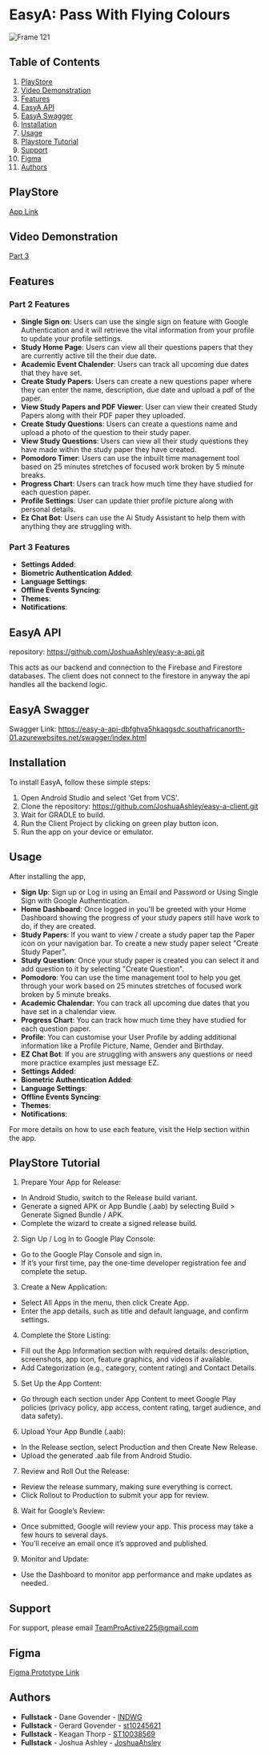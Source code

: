 # EasyA: Pass With Flying Colours
![Frame 121](https://github.com/user-attachments/assets/f84890cb-514c-4db9-ba08-305aacbbe40b)


## Table of Contents

1. [PlayStore](#playstore)
2. [Video Demonstration](#video-demonstartion)
1. [Features](#features)
2. [EasyA API](#easya-api)
3. [EasyA Swagger](#easya-swagger)
4. [Installation](#installation)
1. [Usage](#usage)
2. [Playstore Tutorial](#playstore-tutorial)
3. [Support](#support)
4. [Figma](#figma)
5. [Authors](#authors)

## PlayStore

[App Link](https://play.google.com/store/apps/details?id=easy_a.application)

## Video Demonstration

[Part 3](https://www.youtube.com/watch?v=cWbzKnMoIVw)

## Features

### Part 2 Features

- **Single Sign on**: Users can use the single sign on feature with Google Authentication and it will retrieve the vital information from your profile to update your profile settings.
- **Study Home Page**: Users can view all their questions papers that they are currently active till the their due date.
- **Academic Event Chalender**: Users can track all upcoming due dates that they have set.
- **Create Study Papers**: Users can create a new questions paper where they can enter the name, description, due date and upload a pdf of the paper.
- **View Study Papers and PDF Viewer**: User can view their created Study Papers along with their PDF paper they uploaded.
- **Create Study Questions**: Users can create a questions name and upload a photo of the question to their study paper.
- **View Study Questions**: Users can view all their study questions they have made within the study paper they have created.
- **Pomodoro Timer**: Users can use the inbuilt time management tool based on 25 minutes stretches of focused work broken by 5 minute breaks.
- **Progress Chart**: Users can track how much time they have studied for each question paper.
- **Profile Settings**: User can update thier profile picture along with personal details.
- **Ez Chat Bot**: Users can use the Ai Study Assistant to help them with anything they are struggling with.

### Part 3 Features

- **Settings Added**:
- **Biometric Authentication Added**:
- **Language Settings**:
- **Offline Events Syncing**:
- **Themes**:
- **Notifications**:

## EasyA API

repository: https://github.com/JoshuaAshley/easy-a-api.git

This acts as our backend and connection to the Firebase and Firestore databases. The client does not connect to the firestore in anyway the api handles all the backend logic.

## EasyA Swagger

Swagger Link: https://easy-a-api-dbfghva5hkaqgsdc.southafricanorth-01.azurewebsites.net/swagger/index.html

## Installation

To install EasyA, follow these simple steps:

1. Open Android Studio and select 'Get from VCS'.
3. Clone the repository: https://github.com/JoshuaAshley/easy-a-client.git
4. Wait for GRADLE to build.
5. Run the Client Project by clicking on green play button icon.
6. Run the app on your device or emulator.

## Usage

After installing the app,

- **Sign Up**: Sign up or Log in using an Email and Password or Using Single Sign with Google Authentication.
- **Home Dashboard**: Once logged in you'll be greeted with your Home Dashboard showing the progress of your study papers still have work to do, if they are created.
- **Study Papers**: If you want to view / create a study paper tap the Paper icon on your navigation bar. To create a new study paper select "Create Study Paper".
- **Study Question**: Once your study paper is created you can select it and add question to it by selecting "Create Question".
- **Pomodoro**: You can use the time management tool to help you get through your work based on 25 minutes stretches of focused work broken by 5 minute breaks.
- **Academic Chalendar**:  You can track all upcoming due dates that you have set in a chalendar view.
- **Progress Chart**: You can track how much time they have studied for each question paper.
- **Profile**: You can customise your User Profile by adding additional information like a Profile Picture, Name, Gender and Birthday.
- **EZ Chat Bot**: If you are struggling with answers any questions or need more practice examples just message EZ.
- **Settings Added**:
- **Biometric Authentication Added**:
- **Language Settings**:
- **Offline Events Syncing**:
- **Themes**:
- **Notifications**:
  
For more details on how to use each feature, visit the Help section within the app.

## PlayStore Tutorial

1. Prepare Your App for Release:
- In Android Studio, switch to the Release build variant.
- Generate a signed APK or App Bundle (.aab) by selecting Build > Generate Signed Bundle / APK.
- Complete the wizard to create a signed release build.

2. Sign Up / Log In to Google Play Console:
- Go to the Google Play Console and sign in.
- If it’s your first time, pay the one-time developer registration fee and complete the setup.

3. Create a New Application:
- Select All Apps in the menu, then click Create App.
- Enter the app details, such as title and default language, and confirm settings.

4. Complete the Store Listing:
- Fill out the App Information section with required details: description, screenshots, app icon, feature graphics, and videos if available.
- Add Categorization (e.g., category, content rating) and Contact Details.

5. Set Up the App Content:
- Go through each section under App Content to meet Google Play policies (privacy policy, app access, content rating, target audience, and data safety).

6. Upload Your App Bundle (.aab):
- In the Release section, select Production and then Create New Release.
- Upload the generated .aab file from Android Studio.

7. Review and Roll Out the Release:
- Review the release summary, making sure everything is correct.
- Click Rollout to Production to submit your app for review.

8. Wait for Google’s Review:
- Once submitted, Google will review your app. This process may take a few hours to several days.
- You’ll receive an email once it’s approved and published.

9. Monitor and Update:
- Use the Dashboard to monitor app performance and make updates as needed.

## Support

For support, please email TeamProActive225@gmail.com

## Figma

[Figma Prototype Link](https://www.figma.com/design/eI1s7gijrcDyq7rXr9v3j5/OPSC?node-id=615-1352&t=jbwTeSKWsHo7zC4t-1)

## Authors

- **Fullstack** - Dane Govender - [INDWG](https://github.com/INDWG)
- **Fullstack** - Gerard Govender - [st10245621](https://github.com/st10245621)
- **Fullstack** - Keagan Thorp - [ST10038569](https://github.com/ST10038569)
- **Fullstack** - Joshua Ashley - [JoshuaAhsley](https://github.com/JoshuaAshley)
